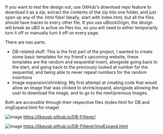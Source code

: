 If you want to test the design out, use GitHub's download repo feature to download it as a zip, extract the contents of the zip into one folder, and just open up any of the .html files! Ideally, start with index.html, but all the files should have traces to every other file. 
If you use uBlockOrigin, the design will break as uBO is active on files too, so you will need to either temporarily turn it off or manually turn it off on every page. 

There are two parts:
- DB-related stuff:
  This is the first part of the project, I wanted to create some basic templates for my friend's upcoming website, these templates are the random and sequential insert, alongside going back to the start, and going back to the previously looked at number for the sequential, and being able to never repeat numbers for the random insertions
- Image expansion/shrinking:
  My first attempt at creating code that would allow an image that was clicked to shrink/expand, alongside allowing the user to download the image, and to go to the next/previous images.

Both are accessible through their respective files (index.html for DB and imgExpand.html for image)

![image](https://github.com/user-attachments/assets/cbc654e4-a4e1-4724-a860-80b55ba56a60)
https://likeusb.github.io/DB-Filterer/

![image](https://github.com/user-attachments/assets/06227116-51d6-445f-86ee-7ca3ade0cc37)
https://likeusb.github.io/DB-Filterer/imgExpand.html
